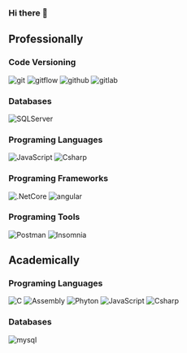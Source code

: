 ### Hi there 👋

<h2>Professionally</h2>
<h3>Code Versioning</h3>
<p>
  <img alt="git" src="https://img.shields.io/badge/-Git-F05032?style=flat-square&logo=git&logoColor=white" />
  <img alt="gitflow" src="https://img.shields.io/badge/-Gitflow-F05032?style=flat-square&logo=git&logoColor=white" />
  <img alt="github" src="https://img.shields.io/badge/-Github-000000?style=flat-square&logo=github&logoColor=white" />
  <img alt="gitlab" src="https://img.shields.io/badge/-Gitlab-F8F8FF?style=flat-square&logo=gitlab&logoColor=white" />
</p>

<h3>Databases</h3>
<p>
  <img alt="SQLServer" src="https://img.shields.io/badge/-Microsoft SQL Server-CC2927?style=flat-square&logo=microsoft%20sql%20server&logoColor=white" />
</p>

<h3>Programing Languages</h3>
<p>
  <img alt="JavaScript" src="https://img.shields.io/badge/-JavaScript-FFFF00?style=flat-square&logo=JavaScript&logoColor=black" />
  <img alt="Csharp" src="https://img.shields.io/badge/-Csharp-8B008B?style=flat-square&logo=Csharp&logoColor=white" />
</p>

<h3>Programing Frameworks</h3>
<p>
  <img alt=".NetCore" src="https://img.shields.io/badge/-.NetCore-8B008B?style=flat-square&logo=.Net&logoColor=white" />
  <img alt="angular" src="https://img.shields.io/badge/-Angular-DD0031?style=flat-square&logo=angular&logoColor=white" />
</p>

<h3>Programing Tools</h3>
<p>
  <img alt="Postman" src="https://img.shields.io/badge/-Postman-FF4500?style=flat-square&logo=postman&logoColor=white" />
  <img alt="Insomnia" src="https://img.shields.io/badge/-Insomnia-5849BE?style=flat-square&logo=insomnia&logoColor=white" />
</p>

<h2>Academically</h2>
<h3>Programing Languages</h3>
<p>
  <img alt="C" src="https://img.shields.io/badge/-C-0000FF?style=flat-square&logo=c%2B%2B&logoColor=white" />
  <img alt="Assembly" src="https://img.shields.io/badge/-Assembly-F8F8FF?style=flat-square&logo=assembly&logoColor=black" />
  <img alt="Phyton" src="https://img.shields.io/badge/-python-3670A0?style=flat-square&logo=python&logoColor=ffdd54"/>
  <img alt="JavaScript" src="https://img.shields.io/badge/-JavaScript-FFFF00?style=flat-square&logo=JavaScript&logoColor=black" />
  <img alt="Csharp" src="https://img.shields.io/badge/-Csharp-8B008B?style=flat-square&logo=Csharp&logoColor=white" />
</p>

<h3>Databases</h3>
<p>
  <img alt="mysql" src="https://img.shields.io/badge/-mySQL-F8F8FF?style=flat-square&logo=mysql&logoColor=FF4500" />
</p>
<!--
**LeonardoBSantos/LeonardoBSantos** is a ✨ _special_ ✨ repository because its `README.md` (this file) appears on your GitHub profile.

Here are some ideas to get you started:

- 🔭 I’m currently working on ...
- 🌱 I’m currently learning ...
- 👯 I’m looking to collaborate on ...
- 🤔 I’m looking for help with ...
- 💬 Ask me about ...
- 📫 How to reach me: ...
- 😄 Pronouns: ...
- ⚡ Fun fact: ...
-->
